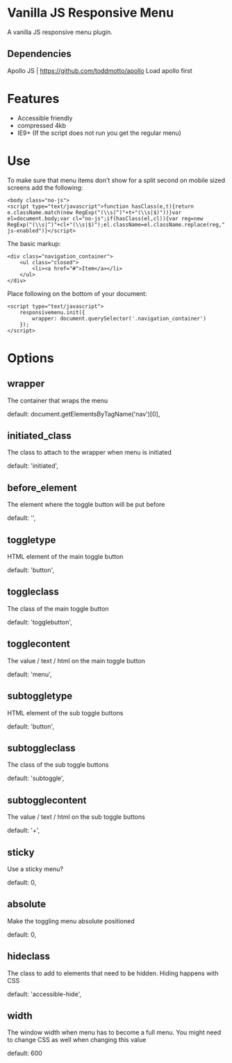 Vanilla JS Responsive Menu
==========================

A vanilla JS responsive menu plugin.

Dependencies
------------
Apollo JS | https://github.com/toddmotto/apollo
Load apollo first

Features
========

* Accessible friendly
* compressed 4kb
* IE9+ (If the script does not run you get the regular menu)

Use
===

To make sure that menu items don't show for a split second on mobile sized screens add the following:

```
<body class="no-js">
<script type="text/javascript">function hasClass(e,t){return e.className.match(new RegExp("(\\s|^)"+t+"(\\s|$)"))}var el=document.body;var cl="no-js";if(hasClass(el,cl)){var reg=new RegExp("(\\s|^)"+cl+"(\\s|$)");el.className=el.className.replace(reg," js-enabled")}</script>
```

The basic markup:

```
<div class="navigation_container">
    <ul class="closed">
        <li><a href="#">Item</a></li>
    </ul>
</div>
```

Place following on the bottom of your document:

```
<script type="text/javascript">
    responsivemenu.init({
        wrapper: document.querySelector('.navigation_container')
    });
</script>
```

Options
=======

wrapper
---

The container that wraps the menu

default: document.getElementsByTagName('nav')[0],

initiated_class
--------------

The class to attach to the wrapper when menu is initiated

default: 'initiated',

before_element
--------------

The element where the toggle button will be put before

default: '',

toggletype
----------

HTML element of the main toggle button

default: 'button',

toggleclass
-----------

The class of the main toggle button

default: 'togglebutton',

togglecontent
-------------

The value / text / html on the main toggle button

default: 'menu',

subtoggletype
-------------

HTML element of the sub toggle buttons

default: 'button',

subtoggleclass
-----------

The class of the sub toggle buttons

default: 'subtoggle',

subtogglecontent
-------------

The value / text / html on the sub toggle buttons

default: '+',

sticky
------

Use a sticky menu?

default: 0,

absolute
--------

Make the toggling menu absolute positioned

default: 0,

hideclass
---------

The class to add to elements that need to be hidden. Hiding happens with CSS

default: 'accessible-hide',

width
-----

The window width when menu has to become a full menu. You might need to change CSS as well when changing this value

default: 600